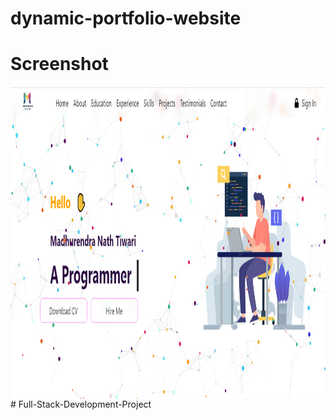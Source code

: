 # dynamic-portfolio-website

# Screenshot
<img align="left" alt="screenshot" height="500px" width="100%" src="https://github.com/Madhuredra/dynamic-portfolio-website/blob/master/portfolio.png" />
# Full-Stack-Development-Project
